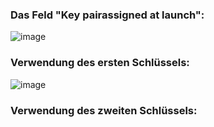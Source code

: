 

### Das Feld "Key pairassigned at launch":
![image](https://github.com/user-attachments/assets/f93a0e3f-3281-472f-9810-5d8d52c07c45)
### Verwendung des ersten Schlüssels:
![image](https://github.com/user-attachments/assets/0a8d648a-3012-4d36-96e3-129389710aaa)
### Verwendung des zweiten Schlüssels:

